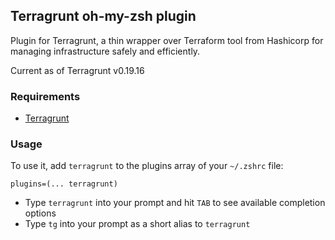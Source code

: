 ## Terragrunt oh-my-zsh plugin

Plugin for Terragrunt, a thin wrapper over Terraform tool from Hashicorp for managing infrastructure safely and efficiently.

Current as of Terragrunt v0.19.16

### Requirements

 * [Terragrunt](https://github.com/gruntwork-io/terragrunt)

### Usage

To use it, add `terragrunt` to the plugins array of your `~/.zshrc` file:

```shell
plugins=(... terragrunt)
```

 * Type `terragrunt` into your prompt and hit `TAB` to see available completion options
* Type `tg` into your prompt as a short alias to `terragrunt`
